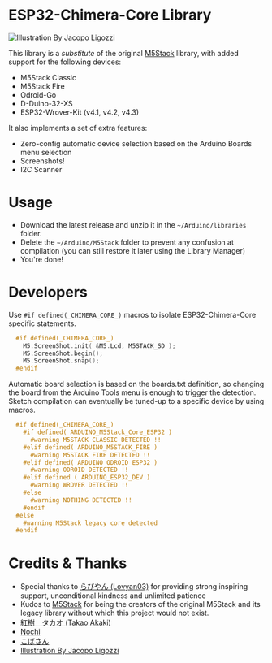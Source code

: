 # ESP32-Chimera-Core Library

![Illustration By Jacopo Ligozzi](https://user-images.githubusercontent.com/1893754/71980273-ed9bb100-321f-11ea-8982-49702af29c9f.png)


This library is a *substitute* of the original [M5Stack](https://github.com/m5stack/M5Stack/) library, with added support for the following devices:

  - M5Stack Classic
  - M5Stack Fire
  - Odroid-Go
  - D-Duino-32-XS
  - ESP32-Wrover-Kit (v4.1, v4.2, v4.3)


It also implements a set of extra features:

  - Zero-config automatic device selection based on the Arduino Boards menu selection
  - Screenshots!
  - I2C Scanner


# Usage

  - Download the latest release and unzip it in the `~/Arduino/libraries` folder.
  - Delete the `~/Arduino/M5Stack` folder to prevent any confusion at compilation (you can still restore it later using the Library Manager)
  - You're done!

# Developers

Use `#if defined(_CHIMERA_CORE_)` macros to isolate ESP32-Chimera-Core specific statements.

  ```C
    #if defined(_CHIMERA_CORE_)
      M5.ScreenShot.init( &M5.Lcd, M5STACK_SD );
      M5.ScreenShot.begin();
      M5.ScreenShot.snap();
    #endif

  ```

Automatic board selection is based on the boards.txt definition, so changing the board from the Arduino Tools menu is enough to trigger the detection.
Sketch compilation can eventually be tuned-up to a specific device by using macros.

  ```C
    #if defined(_CHIMERA_CORE_)
      #if defined( ARDUINO_M5Stack_Core_ESP32 )
        #warning M5STACK CLASSIC DETECTED !!
      #elif defined( ARDUINO_M5STACK_FIRE )
        #warning M5STACK FIRE DETECTED !!
      #elif defined( ARDUINO_ODROID_ESP32 )
        #warning ODROID DETECTED !!
      #elif defined ( ARDUINO_ESP32_DEV )
        #warning WROVER DETECTED !!
      #else
        #warning NOTHING DETECTED !!
      #endif
    #else
      #warning M5Stack legacy core detected
    #endif
  ```


# Credits & Thanks

  - Special thanks to [らびやん (Lovyan03)](https://github.com/lovyan03) for providing strong inspiring support, unconditional kindness and unlimited patience
  - Kudos to [M5Stack](https://github.com/m5stack) for being the creators of the original M5Stack and its legacy library without which this project would not exist.
  - [紅樹　タカオ (Takao Akaki)](https://github.com/mongonta0716)
  - [Nochi](https://github.com/shikarunochi)
  - [こばさん](https://github.com/wakwak-koba)
  - [Illustration By Jacopo Ligozzi](https://commons.wikimedia.org/w/index.php?curid=53514521)